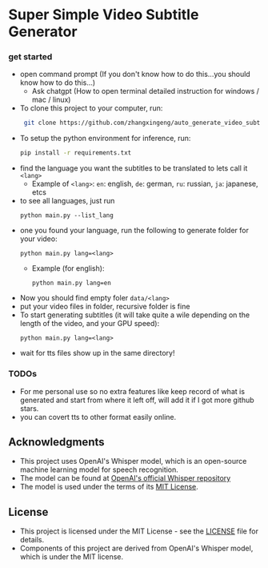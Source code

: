 # Super Simple Video Subtitle Generator


### get started
- open command prompt (If you don't know how to do this...you should know how to do this...)
  - Ask chatgpt (How to open terminal detailed instruction for windows / mac / linux)
- To clone this project to your computer, run:
  ```sh
   git clone https://github.com/zhangxingeng/auto_generate_video_subtitle_using_openai_wisper.git
  ````
- To setup the python environment for inference, run:
  ```sh
  pip install -r requirements.txt
  ```
- find the language you want the subtitles to be translated to lets call it `<lang>`
  - Example of `<lang>`: `en`: english, `de`: german, `ru`: russian, `ja`: japanese, etcs
- to see all languages, just run
  ```
  python main.py --list_lang
  ```
- one you found your language, run the following to generate folder for your video:
  ```
  python main.py lang=<lang>
  ```
  - Example (for english):
    ```
    python main.py lang=en
    ``` 
- Now you should find empty foler `data/<lang>`
- put your video files in folder, recursive folder is fine
- To start generating subtitles (it will take quite a wile depending on the length of the video, and your GPU speed):
  ```
  python main.py lang=<lang>
  ```
- wait for tts files show up in the same directory!

### TODOs
- For me personal use so no extra features like keep record of what is generated and start from where it left off, will add it if I got more github stars.
- you can covert tts to other format easily online.


## Acknowledgments
- This project uses OpenAI's Whisper model, which is an open-source machine learning model for speech recognition. 
- The model can be found at [OpenAI's official Whisper repository](https://github.com/openai/whisper) 
- The model is used under the terms of its [MIT License](https://github.com/openai/whisper/blob/main/LICENSE).

## License
- This project is licensed under the MIT License - see the [LICENSE](LICENSE) file for details. 
- Components of this project are derived from OpenAI's Whisper model, which is under the MIT license.
